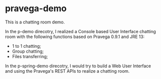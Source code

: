 # pravega-demo
This is a chatting room demo.

In the p-demo direcotry, I realized a Console based User Interface chatting room with the following functions based on Pravega 0.9.1 and JRE 13:

- 1 to 1 chatting;
- Group chatting;
- Files transferring;



In the p-spring-demo direcotry, I would try to build a Web User Interface and using the Pravega's REST APIs to realize a chatting room.

